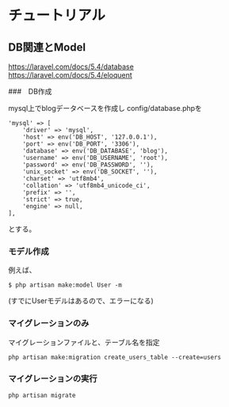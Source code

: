 # チュートリアル

## DB関連とModel

https://laravel.com/docs/5.4/database
https://laravel.com/docs/5.4/eloquent

###　DB作成

mysql上でblogデータベースを作成し
config/database.phpを

```
'mysql' => [
    'driver' => 'mysql',
    'host' => env('DB_HOST', '127.0.0.1'),
    'port' => env('DB_PORT', '3306'),
    'database' => env('DB_DATABASE', 'blog'),
    'username' => env('DB_USERNAME', 'root'),
    'password' => env('DB_PASSWORD', ''),
    'unix_socket' => env('DB_SOCKET', ''),
    'charset' => 'utf8mb4',
    'collation' => 'utf8mb4_unicode_ci',
    'prefix' => '',
    'strict' => true,
    'engine' => null,
],
```

とする。

### モデル作成

例えば、

```
$ php artisan make:model User -m
```

(すでにUserモデルはあるので、エラーになる)

### マイグレーションのみ

マイグレーションファイルと、テーブル名を指定

```
php artisan make:migration create_users_table --create=users
```

### マイグレーションの実行

```
php artisan migrate
```
